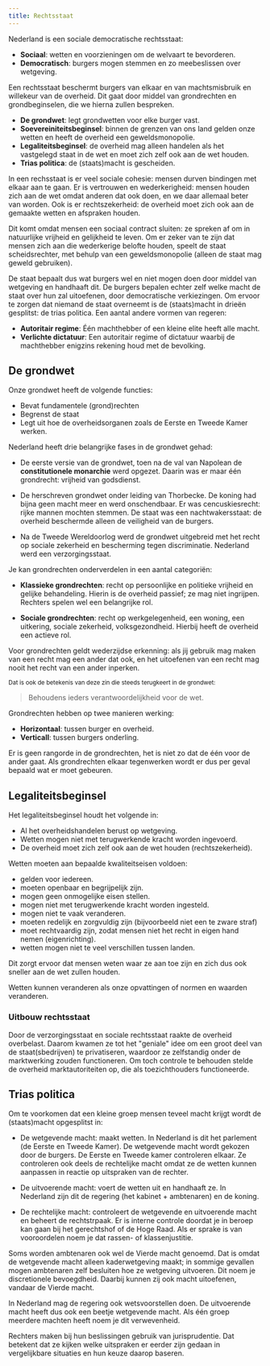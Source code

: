 ```yaml
---
title: Rechtsstaat
---
```


Nederland is een sociale democratische rechtsstaat:

- **Sociaal**: wetten en voorzieningen om de welvaart te bevorderen.
- **Democratisch**: burgers mogen stemmen en zo meebeslissen over wetgeving.

Een rechtsstaat beschermt burgers van elkaar en van machtsmisbruik en willekeur van de overheid. Dit gaat door middel van grondrechten en grondbeginselen, die we hierna zullen bespreken.

- **De grondwet**: legt grondwetten voor elke burger vast.
- **Soevereiniteitsbeginsel**: binnen de grenzen van ons land gelden onze wetten en heeft de overheid een geweldsmonopolie.
- **Legaliteitsbeginsel**: de overheid mag alleen handelen als het vastgelegd staat in de wet en moet zich zelf ook aan de wet houden.
- **Trias politica**: de (staats)macht is gescheiden.

In een rechsstaat is er veel sociale cohesie: mensen durven bindingen met elkaar aan te gaan. Er is vertrouwen en wederkerigheid: mensen houden zich aan de wet omdat anderen dat ook doen, en we daar allemaal beter van worden. Ook is er rechtszekerheid: de overheid moet zich ook aan de gemaakte wetten en afspraken houden.

Dit komt omdat mensen een sociaal contract sluiten: ze spreken af om in natuurlijke vrijheid en gelijkheid te leven. Om er zeker van te zijn dat mensen zich aan die wederkerige belofte houden, speelt de staat scheidsrechter, met behulp van een geweldsmonopolie (alleen de staat mag geweld gebruiken).

De staat bepaalt dus wat burgers wel en niet mogen doen door middel van wetgeving en handhaaft dit. De burgers bepalen echter zelf welke macht de staat over hun zal uitoefenen, door democratische verkiezingen. Om ervoor te zorgen dat niemand de staat overneemt is de (staats)macht in drieën gesplitst: de trias politica. 
Een aantal andere vormen van regeren:

- **Autoritair regime**: Één machthebber of een kleine elite heeft alle macht.
- **Verlichte dictatuur**: Een autoritair regime of dictatuur waarbij de machthebber enigzins rekening houd met de bevolking.

## De grondwet

Onze grondwet heeft de volgende functies:

- Bevat fundamentele (grond)rechten
- Begrenst de staat
- Legt uit hoe de overheidsorganen zoals de Eerste en Tweede Kamer werken.

Nederland heeft drie belangrijke fases in de grondwet gehad:

- De eerste versie van de grondwet, toen na de val van Napolean de **constitutionele monarchie** werd opgezet. Daarin was er maar één grondrecht: vrijheid van godsdienst.

- De herschreven grondwet onder leiding van Thorbecke. De koning had bijna geen macht meer en werd onschendbaar. Er was cencuskiesrecht: rijke mannen mochten stemmen. De staat was een nachtwakersstaat: de overheid beschermde alleen de veiligheid van de burgers.

- Na de Tweede Wereldoorlog werd de grondwet uitgebreid met het recht op sociale zekerheid en bescherming tegen discriminatie. Nederland werd een verzorgingsstaat.

Je kan grondrechten onderverdelen in een aantal categoriën:

- **Klassieke grondrechten**: recht op persoonlijke en politieke vrijheid en gelijke behandeling. Hierin is de overheid passief; ze mag niet ingrijpen. Rechters spelen wel een belangrijke rol.

- **Sociale grondrechten**: recht op werkgelegenheid, een woning, een uitkering, sociale zekerheid, volksgezondheid. Hierbij heeft de overheid een actieve rol.

Voor grondrechten geldt wederzijdse erkenning: als jij gebruik mag maken van een recht mag een ander dat ook, en het uitoefenen van een recht mag nooit het recht van een ander inperken. 

<small>Dat is ook de betekenis van deze zin die steeds terugkeert in de grondwet:</small>

> Behoudens ieders verantwoordelijkheid voor de wet.

Grondrechten hebben op twee manieren werking:

- **Horizontaal**: tussen burger en overheid.
- **Verticall**: tussen burgers onderling.

Er is geen rangorde in de grondrechten, het is niet zo dat de één voor de ander gaat. Als grondrechten elkaar tegenwerken wordt er dus per geval bepaald wat er moet gebeuren.

## Legaliteitsbeginsel

Het legaliteitsbeginsel houdt het volgende in:

- Al het overheidshandelen berust op wetgeving.
- Wetten mogen niet met terugwerkende kracht worden ingevoerd.
- De overheid moet zich zelf ook aan de wet houden (rechtszekerheid).

Wetten moeten aan bepaalde kwaliteitseisen voldoen:

- gelden voor iedereen.
- moeten openbaar en begrijpelijk zijn.
- mogen geen onmogelijke eisen stellen.
- mogen niet met terugwerkende kracht worden ingesteld.
- mogen niet te vaak veranderen.
- moeten redelijk en zorgvuldig zijn (bijvoorbeeld niet een te zware straf)
- moet rechtvaardig zijn, zodat mensen niet het recht in eigen hand nemen (eigenrichting). 
- wetten mogen niet te veel verschillen tussen landen.

Dit zorgt ervoor dat mensen weten waar ze aan toe zijn en zich dus ook sneller aan de wet zullen houden.

Wetten kunnen veranderen als onze opvattingen of normen en waarden veranderen.

### Uitbouw rechtsstaat

Door de verzorgingsstaat en sociale rechtsstaat raakte de overheid overbelast. Daarom kwamen ze tot het "geniale" idee om een groot deel van de staat(sbedrijven) te privatiseren, waardoor ze zelfstandig onder de marktwerking zouden functioneren. Om toch controle te behouden stelde de overheid marktautoriteiten op, die als toezichthouders functioneerde.

## Trias politica

Om te voorkomen dat een kleine groep mensen teveel macht krijgt wordt de (staats)macht opgesplitst in: 

- De wetgevende macht: maakt wetten. In Nederland is dit het parlement (de Eerste en Tweede Kamer). De wetgevende macht wordt gekozen door de burgers. De Eerste en Tweede kamer controleren elkaar. Ze controleren ook deels de rechtelijke macht omdat ze de wetten kunnen aanpassen in reactie op uitspraken van de rechter.

- De uitvoerende macht: voert de wetten uit en handhaaft ze. In Nederland zijn dit de regering (het kabinet + ambtenaren) en de koning.

- De rechtelijke macht: controleert de wetgevende en uitvoerende macht en beheert de rechtstrpaak. Er is interne controle doordat je in beroep kan gaan bij het gerechtshof of de Hoge Raad. Als er sprake is van vooroordelen noem je dat rassen- of klassenjustitie.

Soms worden ambtenaren ook wel de Vierde macht genoemd. Dat is omdat de wetgevende macht alleen kaderwetgeving maakt; in sommige gevallen mogen ambtenaren zelf besluiten hoe ze wetgeving uitvoeren. Dit noem je discretionele bevoegdheid. Daarbij kunnen zij ook macht uitoefenen, vandaar de Vierde macht.

In Nederland mag de regering ook wetsvoorstellen doen. De uitvoerende macht heeft dus ook een beetje wetgevende macht. Als één groep meerdere machten heeft noem je dit verwevenheid.

Rechters maken bij hun beslissingen gebruik van jurisprudentie. Dat betekent dat ze kijken welke uitspraken er eerder zijn gedaan in vergelijkbare situaties en hun keuze daarop baseren.



